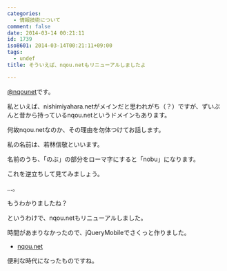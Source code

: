 ```yaml
---
categories:
  - 情報技術について
comment: false
date: 2014-03-14 00:21:11
id: 1739
iso8601: 2014-03-14T00:21:11+09:00
tags:
  - undef
title: そういえば、nqou.netもリニューアルしましたよ

---
```


<p><a href="https://twitter.com/nqounet">@nqounet</a>です。</p>

<p>私といえば、nishimiyahara.netがメインだと思われがち（？）ですが、ずいぶんと昔から持っているnqou.netというドメインもあります。</p>

<p>何故nqou.netなのか、その理由を勿体つけてお話します。</p>



<p>私の名前は、若林信敬といいます。</p>

<p>名前のうち、「のぶ」の部分をローマ字にすると「nobu」になります。</p>

<p>これを逆立ちして見てみましょう。</p>

<p>…。</p>

<p>もうわかりましたね？</p>

<p>というわけで、nqou.netもリニューアルしました。</p>

<p>時間があまりなかったので、jQueryMobileでさくっと作りました。</p>

<ul>
<li><a href="http://nqou.net/">nqou.net</a></li>
</ul>

<p>便利な時代になったものですね。</p>
    	